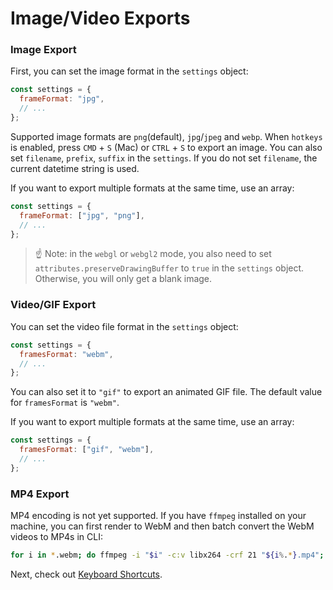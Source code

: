 # Image/Video Exports

### Image Export

First, you can set the image format in the `settings` object:

```js
const settings = {
  frameFormat: "jpg",
  // ...
};
```

Supported image formats are `png`(default), `jpg`/`jpeg` and `webp`. When `hotkeys` is enabled, press `CMD` + `S` (Mac) or `CTRL` + `S` to export an image. You can also set `filename`, `prefix`, `suffix` in the `settings`. If you do not set `filename`, the current datetime string is used.

If you want to export multiple formats at the same time, use an array:

```js
const settings = {
  frameFormat: ["jpg", "png"],
  // ...
};
```

> ☝️ Note: in the `webgl` or `webgl2` mode, you also need to set `attributes.preserveDrawingBuffer` to `true` in the `settings` object. Otherwise, you will only get a blank image.

### Video/GIF Export

You can set the video file format in the `settings` object:

```js
const settings = {
  framesFormat: "webm",
  // ...
};
```

You can also set it to `"gif"` to export an animated GIF file. The default value for `framesFormat` is `"webm"`.

If you want to export multiple formats at the same time, use an array:

```js
const settings = {
  framesFormat: ["gif", "webm"],
  // ...
};
```

### MP4 Export

MP4 encoding is not yet supported. If you have `ffmpeg` installed on your machine, you can first render to WebM and then batch convert the WebM videos to MP4s in CLI:

```sh
for i in *.webm; do ffmpeg -i "$i" -c:v libx264 -crf 21 "${i%.*}.mp4"; done
```

Next, check out [Keyboard Shortcuts](./keyboard.md).
